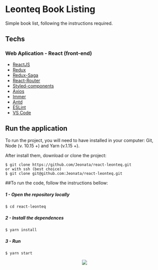 # Leonteq Book Listing

Simple book list, following the instructions required.


## Techs

###  Web Aplication - React (front-end)
-   [ReactJS](https://reactjs.org/)
-   [Redux](https://redux.js.org/)
-   [Redux-Saga](https://redux-saga.js.org/)
-   [React-Router](https://github.com/ReactTraining/react-router)
-   [Styled-components](https://www.styled-components.com/)
-   [Axios](https://github.com/axios/axios)
-   [Immer](https://github.com/immerjs/immer)
-   [Antd](https://ant.design/)
-   [ESLint](https://marketplace.visualstudio.com/items?itemName=dbaeumer.vscode-eslint)
-   [VS Code](https://code.visualstudio.com/)

## Run the application

 To run the project, you will need to have installed in your computer: Git, Node (v. 10.15 +) and Yarn (v.1.15 +).

 After install them, download or clone the project:

    $ git clone https://github.com/Jeonata/react-leonteq.git 
    or with ssh (best choice)
    $ git clone git@github.com:Jeonata/react-leonteq.git


##To run the code, follow the instructions bellow:

##### 1 - Open the repository locally

    $ cd react-leonteq

##### 2 - Install the dependences

    $ yarn install

##### 3 - Run

    $ yarn start
    
   
   
<p align="center">
  <img src="https://user-images.githubusercontent.com/16626691/165316292-79ee5683-5368-415b-8f0c-6226831d4caf.png">
</p>
